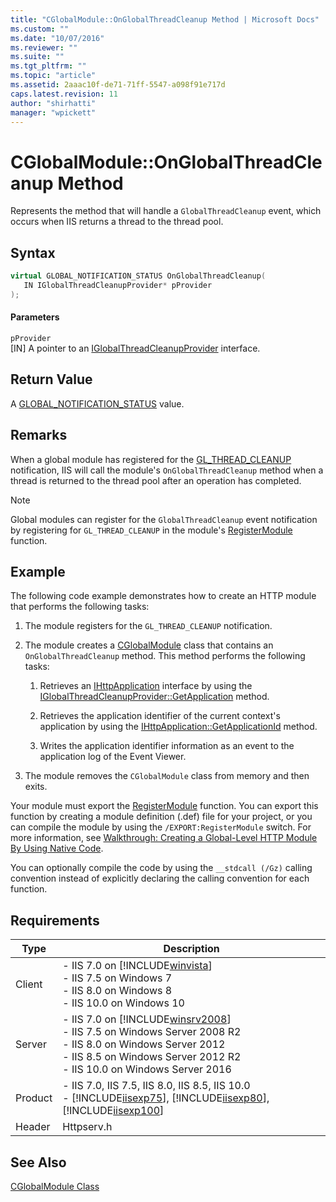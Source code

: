 ```yaml
---
title: "CGlobalModule::OnGlobalThreadCleanup Method | Microsoft Docs"
ms.custom: ""
ms.date: "10/07/2016"
ms.reviewer: ""
ms.suite: ""
ms.tgt_pltfrm: ""
ms.topic: "article"
ms.assetid: 2aaac10f-de71-71ff-5547-a098f91e717d
caps.latest.revision: 11
author: "shirhatti"
manager: "wpickett"
---
```

# CGlobalModule::OnGlobalThreadCleanup Method
Represents the method that will handle a `GlobalThreadCleanup` event, which occurs when IIS returns a thread to the thread pool.  
  
## Syntax  
  
```cpp  
virtual GLOBAL_NOTIFICATION_STATUS OnGlobalThreadCleanup(  
   IN IGlobalThreadCleanupProvider* pProvider  
);  
```  
  
#### Parameters  
 `pProvider`  
 [IN] A pointer to an [IGlobalThreadCleanupProvider](../../web-development-reference\native-code-api-reference/iglobalthreadcleanupprovider-interface.md) interface.  
  
## Return Value  
 A [GLOBAL_NOTIFICATION_STATUS](../../web-development-reference\native-code-api-reference/global-notification-status-enumeration.md) value.  
  
## Remarks  
 When a global module has registered for the [GL_THREAD_CLEANUP](../../web-development-reference\native-code-api-reference/request-processing-constants.md) notification, IIS will call the module's `OnGlobalThreadCleanup` method when a thread is returned to the thread pool after an operation has completed.  
  
> [!NOTE]
>  Global modules can register for the `GlobalThreadCleanup` event notification by registering for `GL_THREAD_CLEANUP` in the module's [RegisterModule](../../web-development-reference\native-code-api-reference/pfn-registermodule-function.md) function.  
  
## Example  
 The following code example demonstrates how to create an HTTP module that performs the following tasks:  
  
1.  The module registers for the `GL_THREAD_CLEANUP` notification.  
  
2.  The module creates a [CGlobalModule](../../web-development-reference\native-code-api-reference/cglobalmodule-class.md) class that contains an `OnGlobalThreadCleanup` method. This method performs the following tasks:  
  
    1.  Retrieves an [IHttpApplication](../../web-development-reference\native-code-api-reference/ihttpapplication-interface.md) interface by using the [IGlobalThreadCleanupProvider::GetApplication](../../web-development-reference\native-code-api-reference/iglobalthreadcleanupprovider-getapplication.md) method.  
  
    2.  Retrieves the application identifier of the current context's application by using the [IHttpApplication::GetApplicationId](../../web-development-reference\native-code-api-reference/ihttpapplication-getapplicationid-method.md) method.  
  
    3.  Writes the application identifier information as an event to the application log of the Event Viewer.  
  
3.  The module removes the `CGlobalModule` class from memory and then exits.  
  
<!-- TODO: review snippet reference  [!CODE [IGlobalThreadCleanupProviderGetApplication#1](IGlobalThreadCleanupProviderGetApplication#1)]  -->  
  
 Your module must export the [RegisterModule](../../web-development-reference\native-code-api-reference/pfn-registermodule-function.md) function. You can export this function by creating a module definition (.def) file for your project, or you can compile the module by using the `/EXPORT:RegisterModule` switch. For more information, see [Walkthrough: Creating a Global-Level HTTP Module By Using Native Code](../../web-development-reference\native-code-development-overview\walkthrough-creating-a-global-level-http-module-by-using-native-code.md).  
  
 You can optionally compile the code by using the `__stdcall (/Gz)` calling convention instead of explicitly declaring the calling convention for each function.  
  
## Requirements  
  
|Type|Description|  
|----------|-----------------|  
|Client|-   IIS 7.0 on [!INCLUDE[winvista](../../wmi-provider/includes/winvista-md.md)]<br />-   IIS 7.5 on Windows 7<br />-   IIS 8.0 on Windows 8<br />-   IIS 10.0 on Windows 10|  
|Server|-   IIS 7.0 on [!INCLUDE[winsrv2008](../../wmi-provider/includes/winsrv2008-md.md)]<br />-   IIS 7.5 on Windows Server 2008 R2<br />-   IIS 8.0 on Windows Server 2012<br />-   IIS 8.5 on Windows Server 2012 R2<br />-   IIS 10.0 on Windows Server 2016|  
|Product|-   IIS 7.0, IIS 7.5, IIS 8.0, IIS 8.5, IIS 10.0<br />-   [!INCLUDE[iisexp75](../../web-development-reference/native-code-api-reference/includes/iisexp75-md.md)], [!INCLUDE[iisexp80](../../web-development-reference/native-code-api-reference/includes/iisexp80-md.md)], [!INCLUDE[iisexp100](../../web-development-reference/native-code-api-reference/includes/iisexp100-md.md)]|  
|Header|Httpserv.h|  
  
## See Also  
 [CGlobalModule Class](../../web-development-reference\native-code-api-reference/cglobalmodule-class.md)